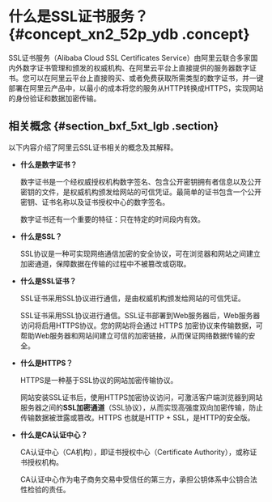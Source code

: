 # 什么是SSL证书服务？ {#concept_xn2_52p_ydb .concept}

SSL证书服务（Alibaba Cloud SSL Certificates Service）由阿里云联合多家国内外数字证书管理和颁发的权威机构、在阿里云平台上直接提供的服务器数字证书。您可以在阿里云平台上直接购买、或者免费获取所需类型的数字证书，并一键部署在阿里云产品中，以最小的成本将您的服务从HTTP转换成HTTPS，实现网站的身份验证和数据加密传输。

## 相关概念 {#section_bxf_5xt_lgb .section}

以下内容介绍了阿里云SSL证书相关的概念及其解释。

-   **什么是数字证书？** 

    数字证书是一个经权威授权机构数字签名、包含公开密钥拥有者信息以及公开密钥的文件，是权威机构颁发给网站的可信凭证。最简单的证书包含一个公开密钥、证书名称以及证书授权中心的数字签名。

    数字证书还有一个重要的特征：只在特定的时间段内有效。

-   **什么是SSL？**

    SSL协议是一种可实现网络通信加密的安全协议，可在浏览器和网站之间建立加密通道，保障数据在传输的过程中不被篡改或窃取。

-   **什么是SSL证书？**

    SSL证书采用SSL协议进行通信，是由权威机构颁发给网站的可信凭证。

    SSL证书采用SSL协议进行通信。SSL证书部署到Web服务器后，Web服务器访问将启用HTTPS协议。您的网站将会通过 HTTPS 加密协议来传输数据，可帮助Web服务器和网站间建立可信的加密链接，从而保证网络数据传输的安全。

-   **什么是HTTPS？**

    HTTPS是一种基于SSL协议的网站加密传输协议。

    网站安装SSL证书后，使用HTTPS加密协议访问，可激活客户端浏览器到网站服务器之间的**SSL加密通道**（SSL协议），从而实现高强度双向加密传输，防止传输数据被泄露或篡改。HTTPS 也就是HTTP + SSL，是HTTP的安全版。

-   **什么是CA认证中心？**

    CA认证中心（CA机构），即证书授权中心（Certificate Authority），或称证书授权机构。

    CA认证中心作为电子商务交易中受信任的第三方，承担公钥体系中公钥合法性检验的责任。


